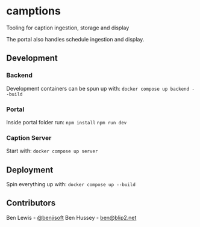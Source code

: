 # camptions
Tooling for caption ingestion, storage and display

The portal also handles schedule ingestion and display.

## Development

### Backend
Development containers can be spun up with:
`docker compose up backend --build`

### Portal
Inside portal folder run:
`npm install`
`npm run dev`

### Caption Server
Start with:
`docker compose up server`

## Deployment
Spin everything up with:
`docker compose up --build`

## Contributors

Ben Lewis - [@benjisoft](https://twitter.com/benjisoft)
Ben Hussey - ben@blip2.net
